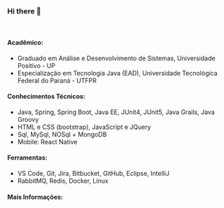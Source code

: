 <link rel="stylesheet" href="https://use.fontawesome.com/releases/v5.6.1/css/all.css" integrity="sha384-gfdkjb5BdAXd+lj+gudLWI+BXq4IuLW5IT+brZEZsLFm++aCMlF1V92rMkPaX4PP" crossorigin="anonymous">

<link href="https://cdn.jsdelivr.net/npm/bootstrap@5.1.3/dist/css/bootstrap.min.css" rel="stylesheet" integrity="sha384-1BmE4kWBq78iYhFldvKuhfTAU6auU8tT94WrHftjDbrCEXSU1oBoqyl2QvZ6jIW3" crossorigin="anonymous">

<!-- conteúdo -->

### Hi there 👋

</br>

<h4><span style="font-size: 1.30rem" class="fas fa-user-graduate"></span> Acadêmico:</h4>
<ul>
  <li>Graduado em Análise e Desenvolvimento de Sistemas, Universidade Positivo - UP </li>
  <li>Especialização em Tecnologia Java (EAD), Universidade Tecnológica Federal do Paraná - UTFPR </li>
</ul>

<h4><span style="font-size: 1.30rem" class="fas fa-laptop"></span> Conhecimentos Técnicos: </h4>
<ul>
  <li>Java, Spring, Spring Boot, Java EE, JUnit4, JUnit5, Java Grails, Java Groovy </li>
  <li>HTML e CSS (bootstrap), JavaScript e JQuery</li>
  <li> Sql, MySql, NOSql + MongoDB </li>
  <li>Mobile: React Native </li>
</ul>

<h4><span style="font-size: 1.30rem" class="fas fa-tools"></span> Ferramentas:</h4>
<ul>
  <li>VS Code, Git, Jira, Bitbucket, GitHub, Eclipse, IntelliJ </li>
  <li>RabbitMQ, Redis, Docker, Linux </li>
</ul>

<h4><span style="font-size: 1.30rem" class="fas fa-search"></span> Mais Informações: </h4>

<div class="row m-5 mt-4">
  <div class="col-1 ml-2">
   	<a style="font-size: 2rem" href="https://br.linkedin.com/in/gabryel-boeira">
      <i class="fab fa-linkedin-in"></i>
    </a>
  </div>

  <div class="col-1 ml-2">
  	<a style="font-size: 2rem" href="https://gabryelboeira.github.io">
     <i class="far fa-id-card"></i>
    </a>  
  </div>  
</div>

<!--
**GabryelBoeira/GabryelBoeira** is a ✨ _special_ ✨ repository because its `README.md` (this file) appears on your GitHub profile.
-->

